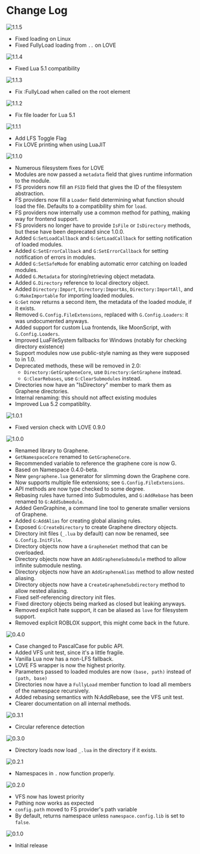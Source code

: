 # Change Log

![1.1.5](https://img.shields.io/badge/1.1.5-latest-brightgreen.svg?style=flat-square)
- Fixed loading on Linux
- Fixed FullyLoad loading from `..` on LOVE

![1.1.4](https://img.shields.io/badge/1.1.4-unsupported-red.svg?style=flat-square)
- Fixed Lua 5.1 compatibility

![1.1.3](https://img.shields.io/badge/1.1.3-unsupported-red.svg?style=flat-square)
- Fix :FullyLoad when called on the root element

![1.1.2](https://img.shields.io/badge/1.1.2-unsupported-red.svg?style=flat-square)
- Fix file loader for Lua 5.1

![1.1.1](https://img.shields.io/badge/1.1.1-unsupported-red.svg?style=flat-square)
- Add LFS Toggle Flag
- Fix LOVE printing when using LuaJIT

![1.1.0](https://img.shields.io/badge/1.1.0-unsupported-red.svg?style=flat-square)
- Numerous filesystem fixes for LOVE
- Modules are now passed a `metadata` field that gives runtime information to the module.
- FS providers now fill an `FSID` field that gives the ID of the filesystem abstraction.
- FS providers now fill a `Loader` field determining what function should load the file. Defaults to a compatibility shim for `load`.
- FS providers now internally use a common method for pathing, making way for frontend support.
- FS providers no longer have to provide `IsFile` or `IsDirectory` methods, but these have been deprecated since 1.0.0.
- Added `G:SetLoadCallback` and `G:GetLoadCallback` for setting notification of loaded modules.
- Added `G:SetErrorCallback` and `G:SetErrorCallback` for setting notification of errors in modules.
- Added `G:SetSafeMode` for enabling automatic error catching on loaded modules.
- Added `G.Metadata` for storing/retrieving object metadata.
- Added `G.Directory` reference to local directory object.
- Added `Directory:Import`, `Directory:ImportAs`, `Directory:ImportAll`, and `G:MakeImportable` for importing loaded modules.
- `G:Get` now returns a second item, the metadata of the loaded module, if it exists.
- Removed `G.Config.FileExtensions`, replaced with `G.Config.Loaders`: it was undocumented anyways.
- Added support for custom Lua frontends, like MoonScript, with `G.Config.Loaders`.
- Improved LuaFileSystem fallbacks for Windows (notably for checking directory existence)
- Support modules now use public-style naming as they were supposed to in 1.0.
- Deprecated methods, these will be removed in 2.0:
	- `Directory:GetGrapheneCore`, use `Directory:GetGraphene` instead.
	- `G:ClearRebases`, use `G:ClearSubmodules` instead.
- Directories now have an "IsDirectory" member to mark them as Graphene directories.
- Internal renaming: this should not affect existing modules
- Improved Lua 5.2 compatiblity.

![1.0.1](https://img.shields.io/badge/1.0.1-unsupported-red.svg?style=flat-square)
- Fixed version check with LOVE 0.9.0

![1.0.0](https://img.shields.io/badge/1.0.0-unsupported-red.svg?style=flat-square)
- Renamed library to Graphene.
- `GetNamespaceCore` renamed to `GetGrapheneCore`.
- Recommended variable to reference the graphene core is now G.
- Based on Namespace 0.4.0-beta.
- New `gengraphene.lua` generator for slimming down the Graphene core.
- Now supports multiple file extensions; see `G.Config.FileExtensions`.
- API methods are now type checked to some degree.
- Rebasing rules have turned into Submodules, and `G:AddRebase` has been renamed to `G:AddSubmodule`.
- Added GenGraphine, a command line tool to generate smaller versions of Graphene.
- Added `G:AddAlias` for creating global aliasing rules.
- Exposed `G:CreateDirectory` to create Graphene directory objects.
- Directory init files (`_.lua` by default) can now be renamed, see `G.Config.InitFile`.
- Directory objects now have a `GrapheneGet` method that can be overloaded.
- Directory objects now have an `AddGrapheneSubmodule` method to allow infinite submodule nesting.
- Directory objects now have an `AddGrapheneAlias` method to allow nested aliasing.
- Directory objects now have a `CreateGrapheneSubdirectory` method to allow nested aliasing.
- Fixed self-referencing directory init files.
- Fixed directory objects being marked as closed but leaking anyways.
- Removed explicit hate support, it can be aliased as `love` for filesystem support.
- Removed explicit ROBLOX support, this might come back in the future.

![0.4.0](https://img.shields.io/badge/0.4.0-unsupported-red.svg?style=flat-square)
- Case changed to PascalCase for public API.
- Added VFS unit test, since it's a little fragile.
- Vanilla Lua now has a non-LFS fallback.
- LOVE FS wrapper is now the highest priority.
- Parameters passed to loaded modules are now `(base, path)` instead of `(path, base)`
- Directories now have a `FullyLoad` member function to load all members of the namespace recursively.
- Added rebasing semantics with N:AddRebase, see the VFS unit test.
- Clearer documentation on all internal methods.

![0.3.1](https://img.shields.io/badge/0.3.1-unsupported-red.svg?style=flat-square)
- Circular reference detection

![0.3.0](https://img.shields.io/badge/0.3.0-unsupported-red.svg?style=flat-square)
- Directory loads now load `_.lua` in the directory if it exists.

![0.2.1](https://img.shields.io/badge/0.2.1-unsupported-red.svg?style=flat-square)
- Namespaces in `.` now function properly.

![0.2.0](https://img.shields.io/badge/0.2.0-unsupported-red.svg?style=flat-square)
- VFS now has lowest priority
- Pathing now works as expected
- `config.path` moved to FS provider's path variable
- By default, returns namespace unless `namespace.config.lib` is set to `false`.

![0.1.0](https://img.shields.io/badge/0.1.0-unsupported-red.svg?style=flat-square)
- Initial release